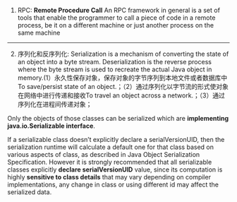 1. RPC: <b>Remote Procedure Call</b> An RPC framework in general is a set of tools that enable the programmer to call a piece of code in a remote process, be it on a different machine or just another process on the same machine
--------------------------------------------------------------------------------------------------------------------------------------------
2. 序列化和反序列化: Serialization is a mechanism of converting the state of an object into a byte stream. Deserialization is the reverse process where the byte stream is used to recreate the actual Java object in memory.(1）永久性保存对象，保存对象的字节序列到本地文件或者数据库中To save/persist state of an object.；（2）通过序列化以字节流的形式使对象在网络中进行传递和接收To travel an object across a network.；（3）通过序列化在进程间传递对象；

Only the objects of those classes can be serialized which are <b>implementing java.io.Serializable interface</b>.

If a serializable class doesn’t explicitly declare a serialVersionUID, then the serialization runtime will calculate a default one for that class based on various aspects of class, as described in Java Object Serialization Specification. However it is strongly recommended that all serializable classes explicitly <b>declare serialVersionUID</b> value, since its computation is highly <b>sensitive to class details</b> that may vary depending on compiler implementations, any change in class or using different id may affect the serialized data.
